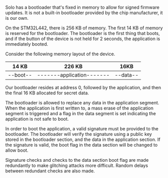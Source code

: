 
Solo has a bootloader that's fixed in memory to allow for signed firmware updates.  It is not a built-in bootloader provided by the chip
manufacturer, it is our own.

On the STM32L442, there is 256 KB of memory.  The first 14 KB of memory is reserved for the bootloader.
The bootloader is the first thing that boots, and if the button of the device is not held for 2 seconds, the
application is immediately booted.

Consider the following memory layout of the device.

| 14 KB  | 226 KB  | 16KB  |
|---|---|---|
| --boot--  | -------application-------  | --data--  |

Our bootloader resides at address 0, followed by the application, and then the final 16 KB allocated for secret data.

The bootloader is allowed to replace any data in the application segment.  When the application is first written to,
a mass erase of the application segment is triggered and a flag in the data segment is set indicating the application
is not safe to boot.

In order to boot the application, a valid signature must be provided to the bootloader.  The bootloader will verify the
signature using a public key stored in the bootloader section, and the data in the application section.  If the signature
is valid, the boot flag in the data section will be changed to allow boot.

Signature checks and checks to the data section boot flag are made redundantly to make glitching attacks more difficult.  Random delays
between redundant checks are also made.
